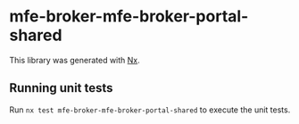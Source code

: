 # mfe-broker-mfe-broker-portal-shared

This library was generated with [Nx](https://nx.dev).

## Running unit tests

Run `nx test mfe-broker-mfe-broker-portal-shared` to execute the unit tests.
